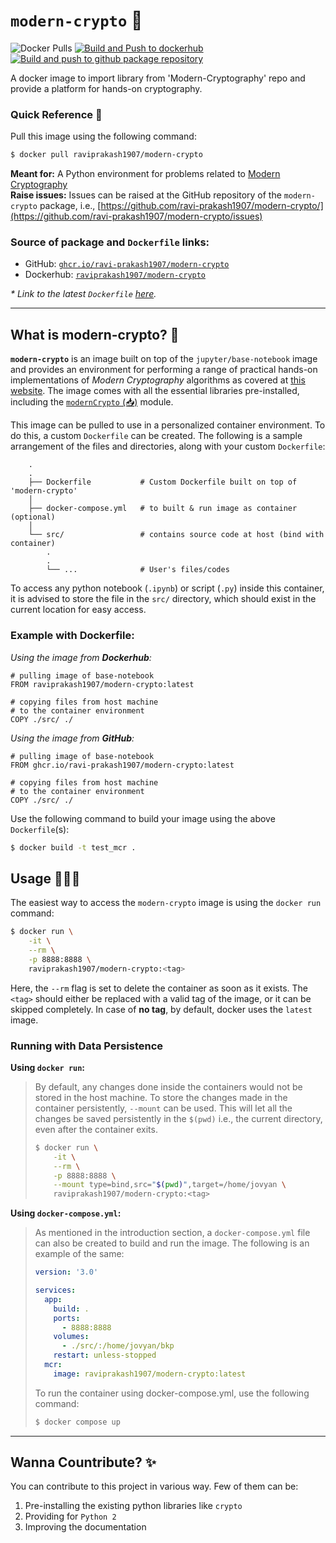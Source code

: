 # `modern-crypto` 🐳  

![Docker Pulls](https://img.shields.io/docker/pulls/raviprakash1907/modern-crypto) [![Build and Push to dockerhub](https://github.com/ravi-prakash1907/modern-crypto/actions/workflows/dockerhub-image.yml/badge.svg)](https://github.com/ravi-prakash1907/modern-crypto/actions/workflows/dockerhub-image.yml) [![Build and push to github package repository](https://github.com/ravi-prakash1907/modern-crypto/actions/workflows/github-docker-image.yml/badge.svg)](https://github.com/ravi-prakash1907/modern-crypto/actions/workflows/github-docker-image.yml)

A docker image to import library from 'Modern-Cryptography' repo and provide a platform for hands-on cryptography.

### Quick Reference 🚀

Pull this image using the following command:

```bash
$ docker pull raviprakash1907/modern-crypto
```

**Meant for:** A Python environment for problems related to [Modern Cryptography](https://ravi-prakash1907.github.io/Modern-Cryptography/)  
**Raise issues:** Issues can be raised at the GitHub repository of the `modern-crypto` package, i.e., [https://github.com/ravi-prakash1907/modern-crypto/](https://github.com/ravi-prakash1907/modern-crypto/issues)  

### Source of package and `Dockerfile` links:

- GitHub: [`ghcr.io/ravi-prakash1907/modern-crypto`](https://github.com/ravi-prakash1907/modern-crypto/pkgs/container/modern-crypto)  
- Dockerhub: [`raviprakash1907/modern-crypto`](https://hub.docker.com/repository/docker/raviprakash1907/modern-crypto/general)  

_\* Link to the latest `Dockerfile` [here](https://github.com/ravi-prakash1907/modern-crypto/blob/main/Dockerfile)._  

---  

## What is **modern-crypto**? 🔑  

**`modern-crypto`** is an image built on top of the `jupyter/base-notebook` image and provides an environment for performing a range of practical hands-on implementations of _Modern Cryptography_ algorithms as covered at [this website](https://ravi-prakash1907.github.io/Modern-Cryptography/). The image comes with all the essential libraries pre-installed, including the [`modernCrypto` (📥)](https://ravi-prakash1907.github.io/Modern-Cryptography/pkgs/modernCrypto_latest.zip) module.  

This image can be pulled to use in a personalized container environment. To do this, a custom `Dockerfile` can be created. The following is a sample arrangement of the files and directories, along with your custom `Dockerfile`: 

```
    .
    .
    ├── Dockerfile           # Custom Dockerfile built on top of 'modern-crypto'
    │
    ├── docker-compose.yml   # to built & run image as container (optional)
    │
    └── src/                 # contains source code at host (bind with container)
        .
        .
        └── ...              # User's files/codes
```

To access any python notebook (`.ipynb`) or script (`.py`) inside this container, it is advised to store the file in the `src/` directory, which should exist in the current location for easy access.  

### Example with **Dockerfile**:  

_Using the image from **Dockerhub**:_

```docker
# pulling image of base-notebook
FROM raviprakash1907/modern-crypto:latest

# copying files from host machine 
# to the container environment
COPY ./src/ ./
```

_Using the image from **GitHub**:_

```docker
# pulling image of base-notebook
FROM ghcr.io/ravi-prakash1907/modern-crypto:latest

# copying files from host machine 
# to the container environment
COPY ./src/ ./
```

Use the following command to build your image using the above `Dockerfile`(s):  

```bash
$ docker build -t test_mcr .
```

## Usage 👨🏻‍💻  

The easiest way to access the `modern-crypto` image is using the `docker run` command:  

```bash
$ docker run \
    -it \
    --rm \
    -p 8888:8888 \
    raviprakash1907/modern-crypto:<tag>
```

Here, the `--rm` flag is set to delete the container as soon as it exists. The `<tag>` should either be replaced with a valid tag of the image, or it can be skipped completely. In case of **no tag**, by default, docker uses the `latest` image.  

### Running with Data Persistence  

**Using `docker run`:**  

> By default, any changes done inside the containers would not be stored in the host machine. To store the changes made in the container persistently, `--mount` can be used. This will let all the changes be saved persistently in the `$(pwd)` i.e., the current directory, even after the container exits.  
>
> ```bash
> $ docker run \
>     -it \
>     --rm \
>     -p 8888:8888 \
>     --mount type=bind,src="$(pwd)",target=/home/jovyan \
>     raviprakash1907/modern-crypto:<tag>  
> ```  

**Using `docker-compose.yml`:**  

> As mentioned in the introduction section, a `docker-compose.yml` file can also be created to build and run the image. The following is an example of the same:  
>
> ```yml
> version: '3.0'
> 
> services:
>   app:
>     build: .
>     ports: 
>       - 8888:8888
>     volumes:
>       - ./src/:/home/jovyan/bkp
>     restart: unless-stopped
>   mcr:
>     image: raviprakash1907/modern-crypto:latest  
> ```  
>  
> To run the container using docker-compose.yml, use the following command:  
>
> ```bash
> $ docker compose up  
> ```  

---  

## Wanna Countribute? ✨  

You can contribute to this project in various way. Few of them can be:  
1. Pre-installing the existing python libraries like `crypto`  
2. Providing for `Python 2`  
3. Improving the documentation  
